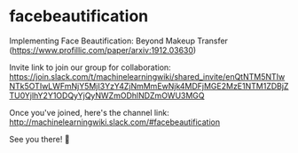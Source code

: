 # facebeautification

Implementing Face Beautification: Beyond Makeup Transfer (https://www.profillic.com/paper/arxiv:1912.03630)

Invite link to join our group for collaboration:
https://join.slack.com/t/machinelearningwiki/shared_invite/enQtNTM5NTIwNTk5OTIwLWFmNjY5MjI3YzY4ZjNmMmEwNjk4MDFjMGE2MzE1NTM1ZDBjZTU0YjlhY2Y1ODQyYjQyNWZmODhlNDZmOWU3MGQ

Once you've joined, here's the channel link:
http://machinelearningwiki.slack.com/#facebeautification

See you there! 🙂

